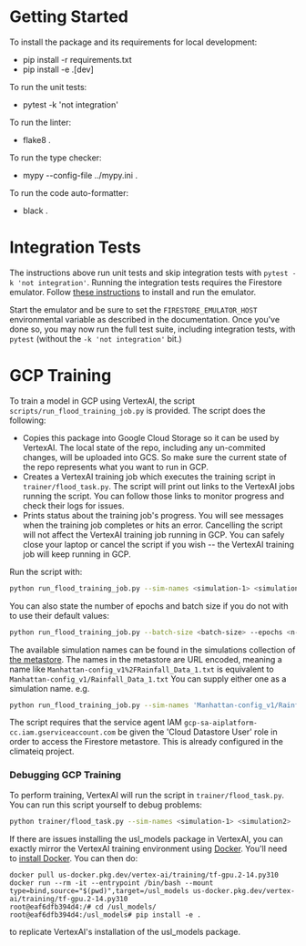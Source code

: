 Getting Started
===============

To install the package and its requirements for local development:
- pip install -r requirements.txt
- pip install -e .[dev]

To run the unit tests:
- pytest -k 'not integration'

To run the linter:
- flake8 .

To run the type checker:
- mypy --config-file ../mypy.ini .

To run the code auto-formatter:
- black .

Integration Tests
=================
The instructions above run unit tests and skip integration tests with
`pytest -k 'not integration'`.
Running the integration tests requires the Firestore emulator.
Follow
[these instructions](https://cloud.google.com/firestore/docs/emulator)
to install and run the emulator.

Start the emulator and be sure to set the `FIRESTORE_EMULATOR_HOST`
environmental variable as described in the documentation.  Once you've
done so, you may now run the full test suite, including integration
tests, with `pytest` (without the `-k 'not integration'` bit.)


GCP Training
============
To train a model in GCP using VertexAI, the script `scripts/run_flood_training_job.py` is provided.
The script does the following:
- Copies this package into Google Cloud Storage so it can be used by VertexAI.
  The local state of the repo, including any un-commited changes, will be uploaded into GCS.
  So make sure the current state of the repo represents what you want to run in GCP.
- Creates a VertexAI training job which executes the training script in `trainer/flood_task.py`.
  The script will print out links to the VertexAI jobs running the script.
  You can follow those links to monitor progress and check their logs for issues.
- Prints status about the training job's progress.
  You will see messages when the training job completes or hits an error.
  Cancelling the script will not affect the VertexAI training job running in GCP.
  You can safely close your laptop or cancel the script if you wish --
  the VertexAI training job will keep running in GCP.

Run the script with:
```bash
python run_flood_training_job.py --sim-names <simulation-1> <simulation2> ...
```
You can also state the number of epochs and batch size if you do not with to use their default values:
```bash
python run_flood_training_job.py --batch-size <batch-size> --epochs <n-epochs> --sim-names <simulation-1> <simulation2> ...
```
The available simulation names can be found in the simulations collection of
[the metastore](https://console.cloud.google.com/firestore/databases/-default-).
The names in the metastore are URL encoded, meaning a name like
`Manhattan-config_v1%2FRainfall_Data_1.txt`
is equivalent to
`Manhattan-config_v1/Rainfall_Data_1.txt`
You can supply either one as a simulation name.
e.g.
```bash
python run_flood_training_job.py --sim-names 'Manhattan-config_v1/Rainfall_Data_1.txt Manhattan-config_v1/Rainfall_Data_12.txt'
```

The script requires that the service agent IAM
`gcp-sa-aiplatform-cc.iam.gserviceaccount.com` be given the 'Cloud
Datastore User' role in order to access the Firestore metastore. This
is already configured in the climateiq project.

### Debugging GCP Training
To perform training, VertexAI will run the script in `trainer/flood_task.py`.
You can run this script yourself to debug problems:
```bash
python trainer/flood_task.py --sim-names <simulation-1> <simulation2> ...
```

If there are issues installing the usl_models package in VertexAI,
you can exactly mirror the VertexAI training environment using
[Docker](https://www.docker.com/).
You'll need to [install Docker](https://docs.docker.com/engine/install/).
You can then do:
```shell
docker pull us-docker.pkg.dev/vertex-ai/training/tf-gpu.2-14.py310
docker run --rm -it --entrypoint /bin/bash --mount type=bind,source="$(pwd)",target=/usl_models us-docker.pkg.dev/vertex-ai/training/tf-gpu.2-14.py310
root@eaf6dfb394d4:/# cd /usl_models/
root@eaf6dfb394d4:/usl_models# pip install -e .
```
to replicate VertexAI's installation of the usl_models package.
